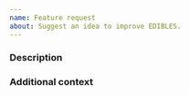 ```yaml
---
name: Feature request
about: Suggest an idea to improve EDIBLES.
---
```


<!-- This comments are hidden when you submit the issue,
so you do not need to remove them! -->

<!-- Please be sure to check out our contributing guidelines,
https://github.com/jancami/edibles/tree/master/.github/CONTRIBUTING.md .
Please be sure to check out our code of conduct,
https://github.com/jancami/edibles/tree/master/.github/CODE_OF_CONDUCT.md . -->

<!-- Please have a search on our GitHub repository to see if a similar
issue has already been posted.
If a similar issue is closed, have a quick look to see if you are satisfied
by the resolution.
If not please go ahead and open an issue! -->

### Description
<!-- Provide a general description of the feature you would like. -->
<!-- If you want to, you can suggest a draft design or API. -->
<!-- This way we have a deeper discussion on the feature. -->


### Additional context
<!-- Add any other context or screenshots about the feature request here. -->
<!-- This part is optional. -->

